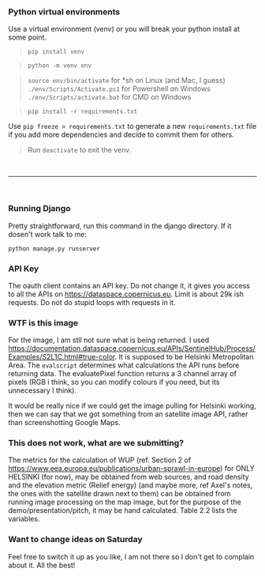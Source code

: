 ### Python virtual environments
Use a virtual environment (venv) or you will break your python install at some point.
>`pip install venv`

>`python -m venv env`

>`source env/bin/activate` for *sh on Linux (and Mac, I guess)
>`./env/Scripts/Activate.ps1` for Powershell on Windows
>`./env/Scripts/activate.bat` for CMD on Windows

>`pip install -r requirements.txt`

Use `pip freeze > requirements.txt` to generate a new `requirements.txt` file if you add more dependencies and decide to commit them for others.

>Run `deactivate` to exit the venv.

<br><hr><br>

### Running Django
Pretty straightforward, run this command in the django directory. If it dosen't work talk to me:
```
python manage.py runserver
```

### API Key
The oauth client contains an API key. Do not change it, it gives you access to all the APIs on https://dataspace.copernicus.eu.
Limit is about 29k ish requests. Do not do stupid loops with requests in it.

### WTF is this image

For the image, I am stll not sure what is being returned. 
I used https://documentation.dataspace.copernicus.eu/APIs/SentinelHub/Process/Examples/S2L1C.html#true-color. It is supposed to be Helsinki Metropolitan Area. The `evalscript` determines what calculations the API runs before returning data. The evaluatePixel function returns a 3 channel array of pixels (RGB i think, so you can modify colours if you need, but its unnecessary I think). 

It would be really nice if we could get the image pulling for Helsinki working, then we can say that we got something from an satellite image API, rather than screenshotting Google Maps. 

### This does not work, what are we submitting?

The metrics for the calculation of WUP (ref. Section 2 of https://www.eea.europa.eu/publications/urban-sprawl-in-europe) for ONLY HELSINKI (for now), may be obtained from web sources, and road density and the elevation metric (Relief energy) (and maybe more, ref Axel's notes, the ones with the satellite drawn next to them) can be obtained from running image processing on the map image, but for the purpose of the demo/presentation/pitch, it may be hand calculated. Table 2.2 lists the variables.

### Want to change ideas on Saturday

Feel free to switch it up as you like, I am not there so I don't get to complain about it. All the best!
